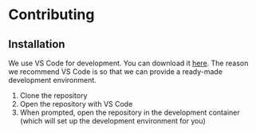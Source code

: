 # Contributing

## Installation

We use VS Code for development. You can download it [here](https://code.visualstudio.com/). The reason we recommend VS Code is so that we can provide a ready-made development environment.

1. Clone the repository
2. Open the repository with VS Code
3. When prompted, open the repository in the development container (which will set up the development environment for you)

